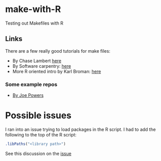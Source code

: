 # make-with-R

Testing out Makefiles with R

## Links

There are a few really good tutorials for make files:

  - By Chase Lambert [here](http://makefiletutorial.com/)
  - By Software carpentry: [here](https://swcarpentry.github.io/make-novice/)
  - More R oriented intro by Karl Broman: [here](https://kbroman.org/minimal_make/)
  
### Some example repos

  - [By Joe Powers](https://github.com/joepowers16/makefile_example_for_R)
  
# Possible issues

I ran into an issue trying to load packages in the R script. I had to add the following to the top of the R script:

```R
.libPaths("<library path>")
```

See this discussion on the [issue](https://github.com/STAT545-UBC/Discussion/issues/250)